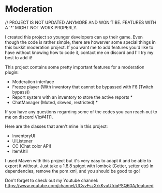 # Moderation

// PROJECT IS NOT UPDATED ANYMORE AND WON'T BE. FEATURES WITH A '*' MIGHT NOT WORK PROPERLY.

I created this project so younger developers can up their game. Even though the code is rather simple, there are howerver some special things in this bukkit moderation project. 
If you want me to add features you'd like to have without knowing how to code it, contact me on discord and I'll try my best to add it!

This project contains some pretty important features for a moderation plugin:
 - Moderation interface
 - Freeze player (With inventory that cannot be bypassed with F6 (Twitch bypass))
 - Report system with an inventory to store the active reports *
 - ChatManager (Muted, slowed, restricted) *
 

If you have any questions regarding some of the codes you can reach out to me on discord Vic#4111.

Here are the classes that aren't mine in this project:
 - InventoryUI
 - UIListener
 - CC (Chat color API)
 - ItemUtil
 
 I used Maven with this project but it's very easy to adapt it and be able to export it without. Just take a 1.8.8 spigot with lombok (Getter, setter etc) in dependencies, remove the pom.xml, and you should be good to go!
 
 Don't forget to check out my Youtube channel: https://www.youtube.com/channel/UCvvFszXrkKvuUfriqPSQ60A/featured
